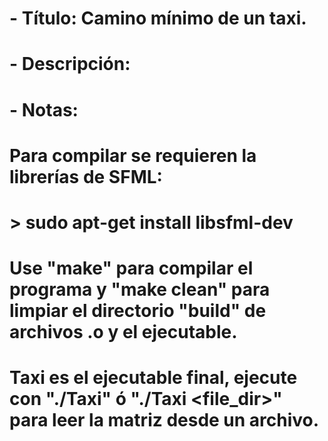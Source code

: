 # - Título: Camino mínimo de un taxi.
#
# - Descripción:
#
# - Notas:
#
#       Para compilar se requieren la librerías de SFML:
#           >  sudo apt-get install libsfml-dev
#
#       Use "make" para compilar el programa y "make clean" para limpiar el directorio "build" de archivos .o y el ejecutable.
#
#       Taxi es el ejecutable final, ejecute con "./Taxi" ó "./Taxi <file_dir>" para leer la matriz desde un archivo.